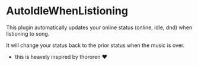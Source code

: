 # AutoIdleWhenListioning

This plugin automatically updates your online status (online, idle, dnd) when listioning to song.

It will change your status back to the prior status when the music is over.

- this is heavely inspired by thororen ❤️
